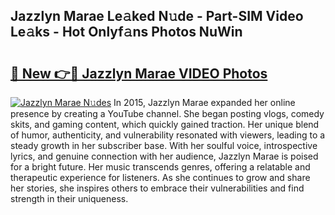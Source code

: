 ## Jazzlyn Marae Le𝚊ked N𝚞de - Part-SIM Video Le𝚊ks - Hot Onlyf𝚊ns Photos NuWin

# <h2><a href="http://ab47535.deff.icu/?id=Jazzlyn+Marae">🔗 New 👉🔴 Jazzlyn Marae VIDEO Photos</a></h2>

[![Jazzlyn Marae N𝚞des](https://i.imgur.com/rIISA9y.gif)](http://ab47535.deff.icu/?id=Jazzlyn+Marae)
In 2015, Jazzlyn Marae expanded her online presence by creating a YouTube channel. She began posting vlogs, comedy skits, and gaming content, which quickly gained traction. Her unique blend of humor, authenticity, and vulnerability resonated with viewers, leading to a steady growth in her subscriber base. With her soulful voice, introspective lyrics, and genuine connection with her audience, Jazzlyn Marae is poised for a bright future. Her music transcends genres, offering a relatable and therapeutic experience for listeners. As she continues to grow and share her stories, she inspires others to embrace their vulnerabilities and find strength in their uniqueness.
